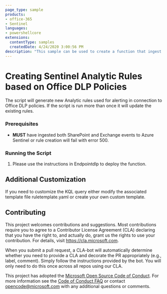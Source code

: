 ```yaml
---
page_type: sample
products:
- office-365
- Sentinel
languages:
- powershellcore
extensions:
  contentType: samples
  createdDate: 4/24/2020 3:00:56 PM
description: "This sample can be used to create a function that ingest DLP.All logs to Sentinel."
---
```



# Creating Sentinel Analytic Rules based on Office DLP Policies
The script will generate new Analytic rules used for alerting in connection to Office DLP policies. If the script is run more than once it will update the existing rules.

### Prerequisites

- **MUST** have ingested both SharePoint and Exchange events to Azure Sentinel or rule creation will fail with error 500.

### Running the Script

1. Please use the instructions in Endpointdlp to deploy the function.
        
## Additional Customization

If you need to customize the KQL query either modify the associated template file ruletemplate.yaml or create your own custom template.



## Contributing

This project welcomes contributions and suggestions.  Most contributions require you to agree to a
Contributor License Agreement (CLA) declaring that you have the right to, and actually do, grant us
the rights to use your contribution. For details, visit https://cla.microsoft.com.

When you submit a pull request, a CLA-bot will automatically determine whether you need to provide
a CLA and decorate the PR appropriately (e.g., label, comment). Simply follow the instructions
provided by the bot. You will only need to do this once across all repos using our CLA.

This project has adopted the [Microsoft Open Source Code of Conduct](https://opensource.microsoft.com/codeofconduct/).
For more information see the [Code of Conduct FAQ](https://opensource.microsoft.com/codeofconduct/faq/) or
contact [opencode@microsoft.com](mailto:opencode@microsoft.com) with any additional questions or comments.
